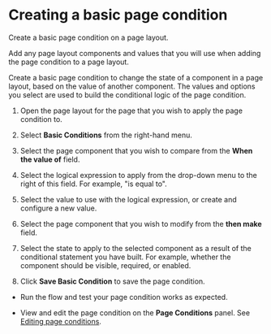 # Creating a basic page condition

<head>
  <meta name="guidename" content="Flow"/>
  <meta name="context" content="GUID-0f55bd1c-c85f-4fa6-87ae-80bdaa61463c"/>
</head>


Create a basic page condition on a page layout.

Add any page layout components and values that you will use when adding the page condition to a page layout.

Create a basic page condition to change the state of a component in a page layout, based on the value of another component. The values and options you select are used to build the conditional logic of the page condition.

1.  Open the page layout for the page that you wish to apply the page condition to.

2.  Select **Basic Conditions** from the right-hand menu.

3.  Select the page component that you wish to compare from the **When the value of** field.

4.  Select the logical expression to apply from the drop-down menu to the right of this field. For example, "is equal to".

5.  Select the value to use with the logical expression, or create and configure a new value.

6.  Select the page component that you wish to modify from the **then make** field.

7.  Select the state to apply to the selected component as a result of the conditional statement you have built. For example, whether the component should be visible, required, or enabled.

8.  Click **Save Basic Condition** to save the page condition.


-   Run the flow and test your page condition works as expected.

-   View and edit the page condition on the **Page Conditions** panel. See [Editing page conditions](flo-Conditions_editing_44cf6656-d04f-47b0-ae9b-4a7fd47bc744.md).